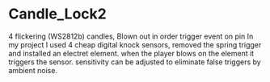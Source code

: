 # Candle_Lock2
4 flickering (WS2812b) candles, Blown out in order trigger event on pin 
In my project I used 4 cheap digital knock sensors, removed the spring trigger and installed an electret element.
when the player blows on the element it triggers the sensor. sensitivity can be adjusted to eliminate false triggers by ambient noise.
